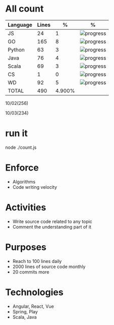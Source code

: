 # All count
|Language|Lines|%|%|
|----------|-------|--------|--------|
|JS   |24|1|![progress](http://progressed.io/bar/1 "progress")|
|GO   |165|8|![progress](http://progressed.io/bar/8 "progress")|
|Python |63|3|![progress](http://progressed.io/bar/3 "progress")|
|Java |76|4|![progress](http://progressed.io/bar/4 "progress")|
|Scala|69|3|![progress](http://progressed.io/bar/3 "progress")|
|CS   |1|0|![progress](http://progressed.io/bar/0 "progress")|
|WD   |92|5|![progress](http://progressed.io/bar/5 "progress")|
|TOTAL|490|4.900%|
10/02(256)

10/03(234)


# run it
node ./count.js
    
# Enforce
* Algorithms
* Code writing velocity

# Activities
* Write source code related to any topic
* Comment the understanding part of it
    
# Purposes
* Reach to 100 lines daily
* 2000 lines of source code monthly
* 20 commits more

# Technologies
* Angular, React, Vue
* Spring, Play
* Scala, Java
